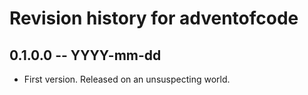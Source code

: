 # Revision history for adventofcode

## 0.1.0.0  -- YYYY-mm-dd

* First version. Released on an unsuspecting world.

